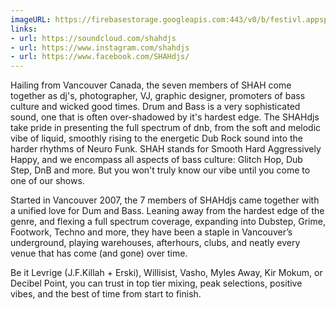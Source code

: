 ```yaml
---
imageURL: https://firebasestorage.googleapis.com:443/v0/b/festivl.appspot.com/o/userContent%2F4850716E-4920-47E0-A766-93676D1D59E2.png?alt=media&token=8472761a-40d8-40d9-881c-bc52f331a629
links:
- url: https://soundcloud.com/shahdjs
- url: https://www.instagram.com/shahdjs
- url: https://www.facebook.com/SHAHdjs/
---
```

Hailing from Vancouver Canada, the seven members of SHAH come together as dj's, photographer, VJ, graphic designer, promoters of bass culture and wicked good times. Drum and Bass is a very sophisticated sound, one that is often over-shadowed by it's hardest edge. The SHAHdjs take pride in presenting the full spectrum of dnb, from the soft and melodic vibe of liquid, smoothly rising to the energetic Dub Rock sound into the harder rhythms of Neuro Funk. SHAH stands for Smooth Hard Aggressively Happy, and we encompass all aspects of bass culture: Glitch Hop, Dub Step, DnB and more. But you won't truly know our vibe until you come to one of our shows.

Started in Vancouver 2007, the 7 members of SHAHdjs came together with a unified love for Dum and Bass. Leaning away from the hardest edge of the genre, and flexing a full spectrum coverage, expanding into Dubstep, Grime, Footwork, Techno and more, they have been a staple in Vancouver’s underground, playing warehouses, afterhours, clubs, and neatly every venue that has come (and gone) over time.

Be it Levrige (J.F.Killah + Erski), Willisist, Vasho, Myles Away, Kir Mokum, or Decibel Point, you can trust in top tier mixing, peak selections, positive vibes, and the best of time from start to finish.